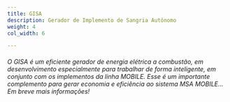 ```yaml
---
title: GISA
description: Gerador de Implemento de Sangria Autônomo
weight: 4
col_width: 6

---
```

###### O GISA é um eficiente gerador de energia elétrica a combustão, em desenvolvimento especialmente para trabalhar de forma inteligente, em conjunto com os implementos da linha MOBILE. Esse é um importante complemento para gerar economia e eficiência ao sistema MSA MOBILE... Em breve mais informações!